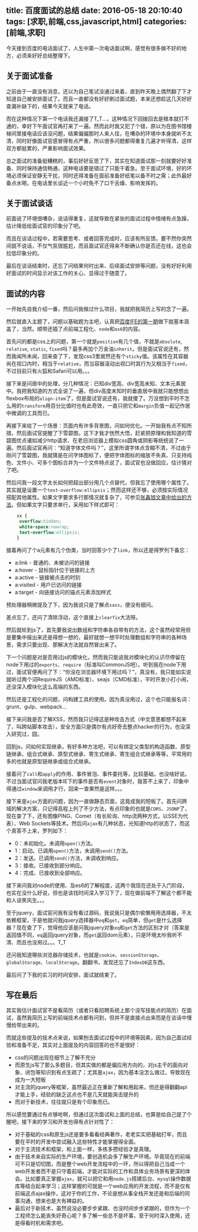 title: 百度面试的总结
date: 2016-05-18 20:10:40
tags: [求职,前端,css,javascript,html]
categories: [前端,求职]
---
今天接到百度的电话面试了，人生中第一次电话面试啊，感觉有很多做不好的地方，必须来好好总结整理下。

## 关于面试准备
之前由于一直没有消息，还以为自己笔试没通过来着，直到昨天晚上偶然翻了下才知道自己被安排面试了。而且一直都没有好好刷过面试题，本来还想趁这几天好好查漏补缺下的，结果今天就来了电话。

而在这种情况下第一个电话我还漏接了T_T...，这种情况下回拨回去是根本就打不通的，幸好下午面试官再打来了一遍。然而此时我又犯了个错，原以为在图书馆楼梯间里接电话应该没问题，结果偏偏那时人来人往，在嘈杂的环境中本身就听不太清，同时好像面试官感冒得有点严重，所以很多问题都得重复几遍才听得清，这样双方都挺累的，严重影响面试效果。

总之面试的准备挺糟糕的，事后好好反思了下，其实在知道面试那一刻就要好好准备、同时保持通信畅通，这种电话要是错过了只能干着急。至于面试环境，好的环境必须保证安静无干扰，同时还得准备在面前准备好纸笔以备不时之需；此外最好备点水喝，在电话里长谈近一个小时免不了口干舌燥、影响发挥的。

## 关于面试谈话
前面说了环境很嘈杂，说话得重复，这就导致在紧张的面试过程中情绪有点急躁，估计降低给面试官的印象分了吧。

而且在谈话过程中，若需要思考、或者回答完成时，应该有所反馈。要不然你突然间就不说话，不仅气氛很尴尬，而且面试官还得来不断确认你是否还在线，这也会拉低印象分的。

最后在谈话结束时，还忘了问结果何时出来、后续面试安排等问题，没有好好利用好面试的时间显示对该工作的关心、显得过于随意了。

## 面试的内容
一开始先自我介绍一番，然后问我做过什么项目，我就把我简历上写的念了一遍。

然后就直入主题了，问题以基础题为主吧，认真把[百度IFE的第一期](https://github.com/baidu-ife/ife/tree/master/2015_spring/task/task0001)做下就基本涵盖了，当然。顺带还插了点前端工程化、`node`和`es6`的内容。

首先问的都是css上的问题，第一个就是`position`有几个值，不就是`absolute`, `relative`, `static`, `fixed`吗？最多再加个万金油`inherit`。但是面试官说还有，然而我闻所未闻，回来查了下，发现css3里居然还有个`sticky`值。该属性在其容器尚在视口内时，相当于`relative`，而当容器滚动出视口时其行为又相当于`fixed`，不过目前只有火狐和Safari可以用。。。

接下来是问居中的处理，分几种情况：已知div宽高、div宽高未知、文本元素居中。我把我知道的方式全说了一遍，但div高度未知时的垂直居中我就只能想想出flexbox布局的`align-item`了，但是面试官说还有，我就傻了。万没想到平时不怎么用的`transform`用百分比值时也有此奇效，一直只把它和`margin`负值一起记作居中微调的工具而已。

再接下来给了一个场景：页面内有许多背景图，问如何优化。一开始我有点不知所措，然后面试官提醒了下雪碧图，这下才我才恍然大悟，赶紧把原理和我知道的雪碧图优点诸如减少http请求、在老旧浏览器上模拟css圆角或阴影等统统说了一遍。然后面试官再问：“知道字体文件吗？”，这里所谓字体点含糊不清，不过由于刚问了雪碧图，我就猜是在问字体图标了，便把字体图标的缩放不失真、只支持纯色、文件小、可多个图标合并为一个文件特点说了，面试官也没做回应，估计猜对了吧。

然后问我一段文字太长如何把超出部分用几个点替代，但我忘了使用哪个属性了。其实就是设置一个`text-overflow:ellipsis`；然而这样还不够，必须按实际情况搭配其他属性。如果文字要求多行那情况就复杂了，可参见[张鑫旭文章中给出的方法](http://www.zhangxinxu.com/wordpress/2009/09/%E5%85%B3%E4%BA%8E%E6%96%87%E5%AD%97%E5%86%85%E5%AE%B9%E6%BA%A2%E5%87%BA%E7%94%A8%E7%82%B9%E7%82%B9%E7%82%B9-%E7%9C%81%E7%95%A5%E5%8F%B7%E8%A1%A8%E7%A4%BA/)。但如果文字只要求单行，采用如下样式即可：

```css
    xx {
     overflow:hidden;
     white-space:nowrap;
     text-overflow:ellipsis;
    }
```

接着再问了个a元素有几个伪类，当时回答少个了`link`，所以还是得罗列下备忘：

* a:link - 普通的、未被访问的链接
* a:hover - 鼠标指针位于链接的上方
* a:active - 链接被点击的时刻
* a:visited - 用户已访问的链接
* a:target - 向链接访问的锚点元素添加样式

预处理器稍微提及了下，因为我说只是了解点`sass`，便没有细问。

差点忘了，还问了清除浮动，这个直接上`clearfix`大法呀。

然后就轮到js了，首先要我说出数组和字符串各自带有的方法，这个虽然经常用但是要集中报出来还是得想一想的，最好就想一想平时处理数组和字符串的各种场景，需求只要出现、那解决方法就自然冒出来了。

下一个问题是对是否用过js的模块化，然而我只能说我对模块化的认识尽停留在node下用过的`exports`、`require`（标准叫CommonJS吧）。听到我在node下用过，面试官便再问了下：“你没在浏览器环境下用过吗？”，真没有，我只能如实说就听过两个词RequireJS（AMD标准）、seajs（CMD标准），平时开发小打小闹，还没深入模块化这么高端的东西。

然后还是工程化的问题，问构建工具的使用。因为真没用过，这个也只能报名词：grunt、gulp、webpack...

接下来问我是否了解XSS，然而我只记得这是种攻击方式（中文意思都想不起来了，叫跨站脚本攻击），安全方面只是偶尔有点好奇去整点hacker的行为，也没深入研究过，囧。

回到js，问如何实现继承，有好多种方法吧，可以有绑定父类型的构造函数、原型链继承、组合式继承、原型式继承、寄生式继承、寄生组合式继承等等，平常用的多的也就是原型链继承或组合式继承。

接着问了`call`和`apply`的作用、事件冒泡、事件委托等，比较基础，也没啥好说。不过当面试官问我老版本IE下的事件是否有`event`对象时，我答不上来了，印象中得通过`window`来调用才行，回来一查果然是这样。。。

接下来是`ajax`方面的问题，因为一直做静态页面，这竟成我的短板了。首先问跨域的解决方案，只记得高程上列了不少方法，有点印象的也就是`CORS`、`JSONP`了，现在查了下，还有图像PING、Comet（有长轮询、http流两种方式，以SSE为代表）、Web Sockets等技术。然后问`ajax`有几种状态，光知道http的状态了，而这个真答不上来，罗列如下：

* 0：未初始化。未调用`open()`方法。
* 1：启动。已调用`open()`方法，未调用`send()`方法。
* 2：发送。已调用`send()`方法，未调收到响应。
* 3：接收。已接收到部分响应。
* 4：完成、已接收到全部响应。

接下来问我对node的使用、及es6的了解程度，这两个我现在还处于入门阶段，也实在没什么好说，但也是该找时间深入学习下了，现在做前端不了解这个都不能和人谈笑风生。。。

至于jquery，面试官问我有没有看过源码，我说我只是偶尔偷懒用用选择器，不太依赖框架，于是他就问我jquery选择器中`eq`和`get`，`eq`简单，但`get`是什么选择器？现在查了下，觉得他应该是问我jquery对象`eq`和`get`方法的区别才对（答案是返回值不同，`eq`返回jquery对象，而`get`返回dom元素），只是环境太吵我听不清、而且也没用过。。。T_T

还问我知道哪些浏览器存储技术，也就是`cookie`、`sessionStorage`、`globalStorage`、`localStorage`。翻翻书，发现还忘了`IndexDB`这东西。

最后问了下我的实习的时间安排，面试就结束了。

## 写在最后
其实我估计面试官不是看简历（或者只看招聘系统上那个没写技能点的简历）在面试，虽然我简历上写的前端技术点都有问到，但并不是直接点出来而是在谈话中慢慢给带出来的。

而就这些提及的技术点来说，如果刨去面试过程中的环境等因素，因为自己面试经验和准备不足，其实对上面提及的内容回答的也不是很好：

* css的问题出现在细节上了解不充分
* 而原生js写了那么多题目，但其实做的都是偏应用方向的，对js主干的面向对象、闭包等知识到有点生疏了；尤其是`ajax`，因为基本没怎么做过，导致现在成为一大短板
* 对主流的jquery等框架，虽然最近正在重新了解和用起来，但还是得翻翻api才能上手，经验的缺乏这点也不是几天就能突击提升的
* 而对于新技术，往往就只是有个印象而已。

所以感觉要通过有点够呛啊，但通过这次面试和上面的总结，也算是给自己提了个醒吧，接下来的学习和开发也得有点针对性了：

* 对于基础的css和原生js还是要多看看经典著作，老老实实把基础打牢，而且要在平时的开发中尝试融入这些特性才能掌握得全面。
* 对于主流技术和框架，和上面一样，多练多攒经验才是真理。
* 由于技术来自实际的生产环境，要创造机会多了解生产环境。毕竟现在的前端可不只是切切图，而是整个web开发流程中的一环，所以得把自己当成一个web开发者而不是只守着前端，才能对实际的工作和具体业务场景有更深的体会。比如要真正掌握`ajax`，就可以把它和用`node.js`搭建后台、`mysql`操作数据库等结合起来学习；这样掌握的可就是一个web应用的开发流程，而不是仅有前端这点ajax操作，这对于你的工作，不论是想从事全栈开发还是和后端的同事沟通，想来也是大有裨益的。
* 最后对于新技术，虽然说没必要步步紧跟、也没时间步步紧跟的，但作为一个工程师怎么能丧失好奇心呢？多了解一些总不是坏事，至于何时深入使用，还是得看时机和需求吧。


